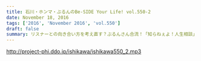 ```yaml
---
title: 石川・ホンマ・ぶるんのBe-SIDE Your Life! vol.550-2
date: November 18, 2016
tags: ['2016', 'November 2016', 'vol.550']
draft: false
summary: リスナーとの向き合い方を考え直す？ぶるんさん合流！「知らねぇよ！人生相談」SAITO
---
```


http://project-phi.ddo.jp/ishikawa/ishikawa550_2.mp3